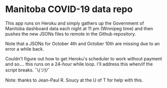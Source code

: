 # Manitoba COVID-19 data repo
This app runs on Heroku and simply gathers up the Government of Manitoba dashboard data each night at 11 pm (Winnipeg time) and then pushes the new JSONs files to remote in the Github repository.

Note that a JSONs for October 4th and October 10th are missing due to an error a while back.

Couldn't figure out how to get Heroku's scheduler to work without payment and so.... this runs on a 24-hour while loop. I'll address this when/if the script breaks.
¯\\_(ツ)_/¯


Note: thanks to Jean-Paul R. Soucy at the U of T for help with this.
